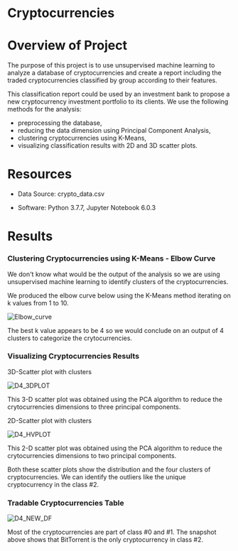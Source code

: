 
# Cryptocurrencies

# Overview of Project

The purpose of this project is to use unsupervised machine learning to analyze a database of cryptocurrencies and create a report including the traded cryptocurrencies classified by group according to their features.

This classification report could be used by an investment bank to propose a new cryptocurrency investment portfolio to its clients.
We use the following methods for the analysis:

- preprocessing the database,
- reducing the data dimension using Principal Component Analysis,
- clustering cryptocurrencies using K-Means,
- visualizing classification results with 2D and 3D scatter plots.

# Resources

- Data Source: crypto_data.csv

- Software: Python 3.7.7, Jupyter Notebook 6.0.3

# Results

### Clustering Cryptocurrencies using K-Means - Elbow Curve

We don't know what would be the output of the analysis so we are using unsupervised machine learning to identify clusters of the cryptocurrencies.

We produced the elbow curve below using the K-Means method iterating on k values from 1 to 10.

![Elbow_curve](https://user-images.githubusercontent.com/96400887/184929157-8d2b3d54-5f2e-4a22-813f-5e0ce7c06f71.png)

The best k value appears to be 4 so we would conclude on an output of 4 clusters to categorize the crytocurrencies.

### Visualizing Cryptocurrencies Results

3D-Scatter plot with clusters

![D4_3DPLOT](https://user-images.githubusercontent.com/96400887/184929428-36656df1-65cf-4bbf-9f35-b3490d5199d4.png)

This 3-D scatter plot was obtained using the PCA algorithm to reduce the crytocurrencies dimensions to three principal components.

2D-Scatter plot with clusters

![D4_HVPLOT](https://user-images.githubusercontent.com/96400887/184929545-bae6e35e-89a3-499e-97df-f0382ada7d48.png)

This 2-D scatter plot was obtained using the PCA algorithm to reduce the crytocurrencies dimensions to two principal components.

Both these scatter plots show the distribution and the four clusters of cryptocurrencies.
We can identify the outliers like the unique cryptocurrency in the class #2.

### Tradable Cryptocurrencies Table

![D4_NEW_DF](https://user-images.githubusercontent.com/96400887/184929682-29110978-1a3e-4319-8ca5-ef60fb2a3aba.png)

Most of the cryptocurrencies are part of class #0 and #1.
The snapshot above shows that BitTorrent is the only cryptocurrency in class #2.































